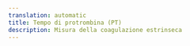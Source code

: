 ```yaml
---
translation: automatic
title: Tempo di protrombina (PT)
description: Misura della coagulazione estrinseca
---
```

